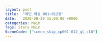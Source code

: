 ```yaml
---
layout: post
title:  "메인_회상_001~012장"
date:   2020-08-20 15:00:00 +0000
categories: Main
Tags: Story Main
SceneCode: ["scene_skip_cp001-012_q1_s10"]
---
```

